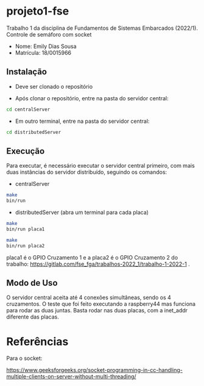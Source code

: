 # projeto1-fse

Trabalho 1 da disciplina de Fundamentos de Sistemas Embarcados (2022/1). Controle de semáforo com socket

- Nome: Emily Dias Sousa
- Matrícula: 18/0015966

## Instalação

- Deve ser clonado o repositório

- Após clonar o repositório, entre na pasta do servidor central:

```bash
cd centralServer
```

- Em outro terminal, entre na pasta do servidor central:

```bash
cd distributedServer
```

## Execução

Para executar, é necessário executar o servidor central primeiro, com mais duas instâncias do servidor distribuído, seguindo os comandos:

- centralServer

```bash
make
bin/run
```

- distributedServer (abra um terminal para cada placa)

```bash
make
bin/run placa1
```

```bash
make
bin/run placa2
```

placa1 é o GPIO Cruzamento 1 e a placa2 é o GPIO Cruzamento 2 do trabalho: https://gitlab.com/fse_fga/trabalhos-2022_1/trabalho-1-2022-1 .

## Modo de Uso

O servidor central aceita até 4 conexões simultâneas, sendo os 4 cruzamentos. O teste que foi feito executando a raspberry44 mas funciona para rodar as duas juntas. Basta rodar nas duas placas, com a inet_addr diferente das placas.

# Referências

Para o socket:

https://www.geeksforgeeks.org/socket-programming-in-cc-handling-multiple-clients-on-server-without-multi-threading/